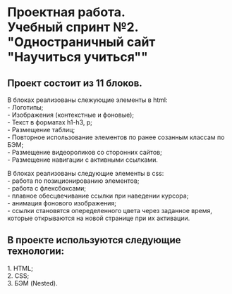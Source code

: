 <h1 text-align="center">Проектная работа.<br/> Учебный спринт №2.<br/> "Одностраничный сайт "Научиться учиться""</h1>
<h2 text-align="center">Проект состоит из 11 блоков.</h2>
<p text-align="start">В блоках реализованы слежующие элементы в html:<br/>
- Логотипы; <br/>
- Изображения (контекстные и фоновые);<br/>
- Текст в форматах h1-h3, p;<br/>
- Размещение таблиц;<br/>
- Повторное использование элементов по ранее созанным классам по БЭМ;<br/>
- Размещение видеороликов со сторонних сайтов;<br/>
- Размещение навигации с активными ссылками.</p>
<p text-align="start">В блоках реализованы следующие элементы в css:<br/>
- работа по позиционированию элементов;<br/>
- работа с флексбоксами;<br/>
- плавное обесцвечивание ссылки при наведении курсора;<br/>
- анимация фонового изображения;<br/>
- ссылки становятся опеределенного цвета через заданное время, которые открываются на новой странице при их активации.</p>
<h2 text-align="center">В проекте используются следующие технологии:</h2>
<p text-align="start">1. HTML;<br/>
2. CSS;<br/>
3. БЭМ (Nested). </p>
